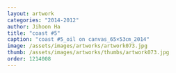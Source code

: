 ```yaml
---
layout: artwork
categories: "2014-2012"
author: Jihoon Ha
title: "coast #5"
caption: "coast #5_oil on canvas_65×53㎝_2014"
image: /assets/images/artworks/artwork073.jpg
thumb: /assets/images/artworks/thumbs/artwork073.jpg
order: 1214008
---
```

